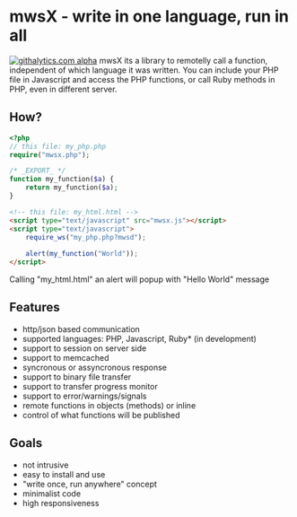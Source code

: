 # mwsX - write in one language, run in all
[![githalytics.com alpha](https://cruel-carlota.pagodabox.com/00c44fb2387137370abf057a0b4906cd "githalytics.com")](http://githalytics.com/loureirorg/mwsx)
mwsX its a library to remotelly call a function, independent of which language it was written. You can include your PHP file in Javascript and access the PHP functions, or call Ruby methods in PHP, even in different server.

## How?
```php
<?php
// this file: my_php.php
require("mwsx.php");

/* _EXPORT_ */
function my_function($a) {
	return my_function($a);
}
```
```html
<!-- this file: my_html.html -->
<script type="text/javascript" src="mwsx.js"></script>
<script type="text/javascript">
	require_ws("my_php.php?mwsd");
	
	alert(my_function("World"));
</script>
```
Calling "my_html.html" an alert will popup with "Hello World" message

## Features
* http/json based communication
* supported languages: PHP, Javascript, Ruby* (in development)
* support to session on server side
* support to memcached
* syncronous or assyncronous response
* support to binary file transfer
* support to transfer progress monitor
* support to error/warnings/signals
* remote functions in objects (methods) or inline
* control of what functions will be published


## Goals
* not intrusive
* easy to install and use
* "write once, run anywhere" concept
* minimalist code
* high responsiveness